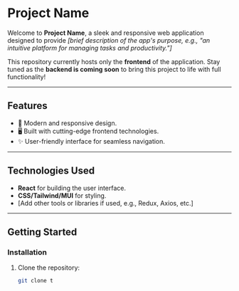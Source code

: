 # **Project Name**

Welcome to **Project Name**, a sleek and responsive web application designed to provide _[brief description of the app's purpose, e.g., "an intuitive platform for managing tasks and productivity."]_

This repository currently hosts only the **frontend** of the application. Stay tuned as the **backend is coming soon** to bring this project to life with full functionality!

---

## **Features**
- 🌟 Modern and responsive design.
- 🖥️ Built with cutting-edge frontend technologies.
- ✨ User-friendly interface for seamless navigation.

---

## **Technologies Used**
- **React** for building the user interface.
- **CSS/Tailwind/MUI** for styling.
- [Add other tools or libraries if used, e.g., Redux, Axios, etc.]

---

## **Getting Started**

### **Installation**
1. Clone the repository:
   ```bash
   git clone t
